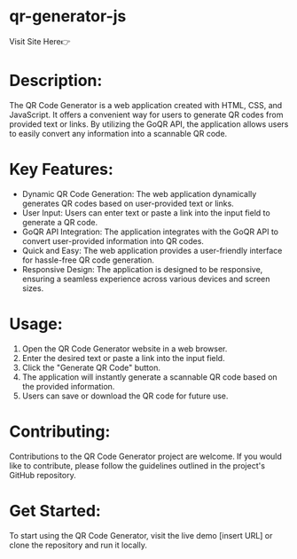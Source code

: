 # qr-generator-js
Visit Site Here👉 

# Description:
The QR Code Generator is a web application created with HTML, CSS, and JavaScript. It offers a convenient way for users to generate QR codes from provided text or links. By utilizing the GoQR API, the application allows users to easily convert any information into a scannable QR code.

# Key Features:
- Dynamic QR Code Generation: The web application dynamically generates QR codes based on user-provided text or links.
- User Input: Users can enter text or paste a link into the input field to generate a QR code.
- GoQR API Integration: The application integrates with the GoQR API to convert user-provided information into QR codes.
- Quick and Easy: The web application provides a user-friendly interface for hassle-free QR code generation.
- Responsive Design: The application is designed to be responsive, ensuring a seamless experience across various devices and screen sizes.

# Usage:
1. Open the QR Code Generator website in a web browser.
2. Enter the desired text or paste a link into the input field.
3. Click the "Generate QR Code" button.
4. The application will instantly generate a scannable QR code based on the provided information.
5. Users can save or download the QR code for future use.

# Contributing:
Contributions to the QR Code Generator project are welcome. If you would like to contribute, please follow the guidelines outlined in the project's GitHub repository.

# Get Started:
To start using the QR Code Generator, visit the live demo [insert URL] or clone the repository and run it locally.
